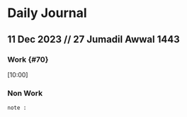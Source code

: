 # Daily Journal

 ## 11 Dec 2023 // 27 Jumadil Awwal 1443
 
### Work {#70}
[10:00] 
### Non Work

``` 
note : 

```
[^ads2]: footnote
<!--stackedit_data:
eyJoaXN0b3J5IjpbMzMwMDQ5NDE3LC0xMzY0NjgzOTM5XX0=
-->